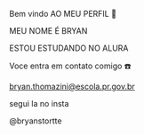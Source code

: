 Bem vindo AO MEU PERFIL 👋

MEU NOME É BRYAN

ESTOU ESTUDANDO NO ALURA

Voce entra em contato comigo ☎️

bryan.thomazini@escola.pr.gov.br

segui la no insta 

@bryanstortte
